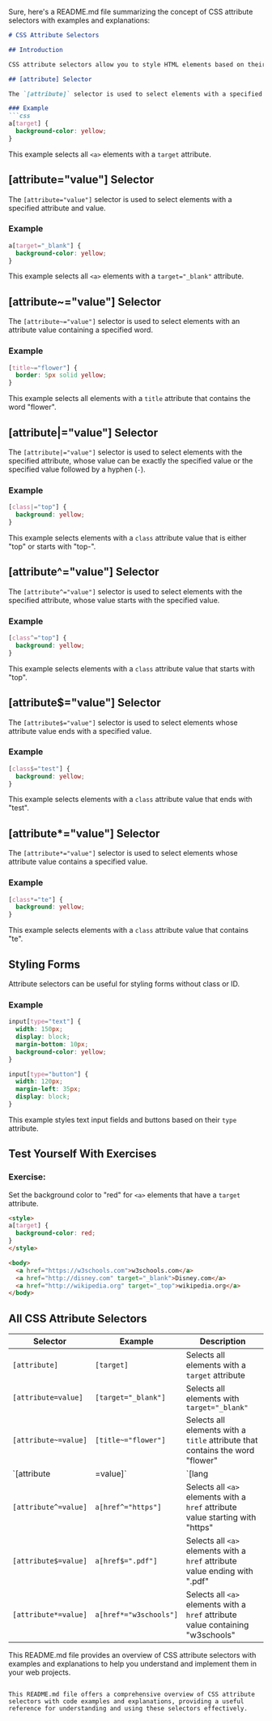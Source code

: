 Sure, here's a README.md file summarizing the concept of CSS attribute selectors with examples and explanations:

```markdown
# CSS Attribute Selectors

## Introduction

CSS attribute selectors allow you to style HTML elements based on their attributes and attribute values. This can be particularly useful for styling elements that don't have specific classes or IDs.

## [attribute] Selector

The `[attribute]` selector is used to select elements with a specified attribute.

### Example
```css
a[target] {
  background-color: yellow;
}
```
This example selects all `<a>` elements with a `target` attribute.

## [attribute="value"] Selector

The `[attribute="value"]` selector is used to select elements with a specified attribute and value.

### Example
```css
a[target="_blank"] {
  background-color: yellow;
}
```
This example selects all `<a>` elements with a `target="_blank"` attribute.

## [attribute~="value"] Selector

The `[attribute~="value"]` selector is used to select elements with an attribute value containing a specified word.

### Example
```css
[title~="flower"] {
  border: 5px solid yellow;
}
```
This example selects all elements with a `title` attribute that contains the word "flower".

## [attribute|="value"] Selector

The `[attribute|="value"]` selector is used to select elements with the specified attribute, whose value can be exactly the specified value or the specified value followed by a hyphen (`-`).

### Example
```css
[class|="top"] {
  background: yellow;
}
```
This example selects elements with a `class` attribute value that is either "top" or starts with "top-".

## [attribute^="value"] Selector

The `[attribute^="value"]` selector is used to select elements with the specified attribute, whose value starts with the specified value.

### Example
```css
[class^="top"] {
  background: yellow;
}
```
This example selects elements with a `class` attribute value that starts with "top".

## [attribute$="value"] Selector

The `[attribute$="value"]` selector is used to select elements whose attribute value ends with a specified value.

### Example
```css
[class$="test"] {
  background: yellow;
}
```
This example selects elements with a `class` attribute value that ends with "test".

## [attribute*="value"] Selector

The `[attribute*="value"]` selector is used to select elements whose attribute value contains a specified value.

### Example
```css
[class*="te"] {
  background: yellow;
}
```
This example selects elements with a `class` attribute value that contains "te".

## Styling Forms

Attribute selectors can be useful for styling forms without class or ID.

### Example
```css
input[type="text"] {
  width: 150px;
  display: block;
  margin-bottom: 10px;
  background-color: yellow;
}

input[type="button"] {
  width: 120px;
  margin-left: 35px;
  display: block;
}
```
This example styles text input fields and buttons based on their `type` attribute.

## Test Yourself With Exercises

### Exercise:
Set the background color to "red" for `<a>` elements that have a `target` attribute.

```html
<style>
a[target] {
  background-color: red;
}
</style>

<body>
  <a href="https://w3schools.com">w3schools.com</a>
  <a href="http://disney.com" target="_blank">Disney.com</a>
  <a href="http://wikipedia.org" target="_top">wikipedia.org</a>
</body>
```

## All CSS Attribute Selectors

| Selector           | Example                  | Description                                                                 |
|--------------------|--------------------------|-----------------------------------------------------------------------------|
| `[attribute]`      | `[target]`               | Selects all elements with a `target` attribute                              |
| `[attribute=value]`| `[target="_blank"]`      | Selects all elements with `target="_blank"`                                 |
| `[attribute~=value]`| `[title~="flower"]`     | Selects all elements with a `title` attribute that contains the word "flower"|
| `[attribute|=value]`| `[lang|="en"]`          | Selects all elements with a `lang` attribute value starting with "en"       |
| `[attribute^=value]`| `a[href^="https"]`      | Selects all `<a>` elements with a `href` attribute value starting with "https"|
| `[attribute$=value]`| `a[href$=".pdf"]`       | Selects all `<a>` elements with a `href` attribute value ending with ".pdf" |
| `[attribute*=value]`| `a[href*="w3schools"]`  | Selects all `<a>` elements with a `href` attribute value containing "w3schools" |

This README.md file provides an overview of CSS attribute selectors with examples and explanations to help you understand and implement them in your web projects.
```

This README.md file offers a comprehensive overview of CSS attribute selectors with code examples and explanations, providing a useful reference for understanding and using these selectors effectively.

